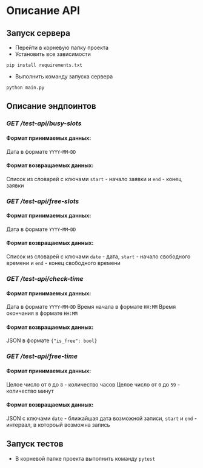 # Описание API

## Запуск сервера

* Перейти в корневую папку проекта
* Установить все зависимости
```
pip install requirements.txt
```
* Выполнить команду запуска сервера
```
python main.py
```
## Описание эндпоинтов
### *GET /test-api/busy-slots*
#### Формат принимаемых данных:
  Дата в формате `YYYY`-`MM`-`DD`
#### Формат возвращаемых данных:
  Список из словарей с ключами `start` - начало заявки и `end` - конец заявки


### *GET /test-api/free-slots*
#### Формат принимаемых данных:
  Дата в формате `YYYY`-`MM`-`DD`
#### Формат возвращаемых данных:
  Список из словарей с ключами `date` - дата, `start` - начало свободного времени и `end` - конец свободного времени

### *GET /test-api/check-time*
#### Формат принимаемых данных:
  Дата в формате `YYYY`-`MM`-`DD`
  Время начала в формате `HH:MM`
  Время окончания в формате `HH:MM`
#### Формат возвращаемых данных:
  JSON в формате `{"is_free": bool}`


### *GET /test-api/free-time*
#### Формат принимаемых данных:
  Целое число от `0` до `8` - количество часов
  Целое число от `0` до `59` - количество минут
#### Формат возвращаемых данных:
  JSON c ключами `date` - ближайшая дата возможной записи, `start` и `end` - интервал, в котороый возможна запись 

## Запуск тестов
* В корневой папке проекта выполнить команду
```pytest```
  




